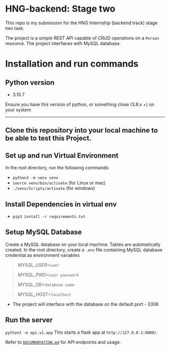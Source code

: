 # HNG-backend: Stage two

This repo is my submission for the HNG Internship (backend track) stage two task.

The project is a simple REST API capable of CRUD operations on a `Person` resource. The project interfaces with MySQL database.


# Installation and run commands

## Python version
- 3.10.7

Ensure you have this version of python, or something close (3.8.x +) on your system
***
## Clone this repository into your local machine to be able to test this Project.

## Set up and run Virtual Environment
In the root directory, run the following commands:
- `python3 -m venv venv`
- `source venv/bin/activate` (for Linux or mac)
- `./venv/Scripts/activate`  (for windows)

## Install Dependencies in virtual env
- `pip3 install -r requirements.txt`

## Setup MySQL Database
Create a MySQL database on your local machine. Tables are automatically created.
In the root directory, create a `.env` file containing MySQL database credential as environment variables

> MYSQL_USER=`user`

> MYSQL_PWD=`user password`

> MYSQL_DB=`database name`

> MYSQL_HOST=`localhost`
* The project will interface with the database on the default port - 3306

## Run the server
`python3 -m api.v1.app`
This starts a flask app at `http://127.0.0.1:8000/`.

Refer to [`DOCUMENTATION.md`](https://github.com/CaptainAril/HNG_BS2/blob/main/DOCUMENTATION.md) for API endpoints and usage.
